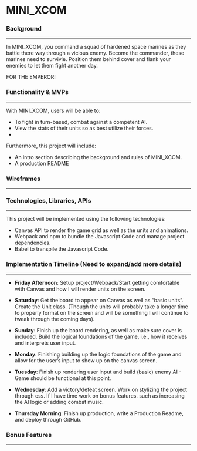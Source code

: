 # MINI_XCOM

### Background
-------
In MINI_XCOM, you command a squad of hardened space marines as they battle there way through a vicious enemy. 
Become the commander, these marines need to survivie. Position them behind cover and flank your enemies to let them fight another day.

FOR THE EMPEROR!


### Functionality & MVPs
-------
With MINI_XCOM, users will be able to:
* To fight in turn-based, combat against a competent AI. 
* View the stats of their units so as best utilize their forces.
* 
Furthermore, this project will include: 
* An intro section describing the background and rules of MINI_XCOM.
* A production README

### Wireframes
------

### Technologies, Libraries, APIs
------
This project will be implemented using the following technologies: 
* Canvas API to render the game grid as well as the units and animations.
* Webpack and npm to bundle the Javascript Code and manage project dependencies.
* Babel to transpile the Javascript Code.

### Implementation Timeline (Need to expand/add more details)
------
* **Friday Afternoon**: Setup project/Webpack/Start getting comfortable with Canvas and how I will render units on the screen.

* **Saturday**: Get the board to appear on Canvas as well as “basic units”. 
Create the Unit class. (Though the units will probably take a longer time to properly format on the screen and will be something I will continue to tweak through the coming days).

* **Sunday**: Finish up the board rendering, as well as make sure cover is included. 
Build the logical foundations of the game, i.e., how it receives and interprets user input.

* **Monday**: Finishing building up the logic foundations of the game and allow for the user’s input to show up on the canvas screen.

* **Tuesday**: Finish up rendering user input and build (basic) enemy AI - Game should be functional at this point. 

* **Wednesday**: Add a victory/defeat screen. Work on stylizing the project through css. 
If I have time work on bonus features. such as increasing the AI logic or adding combat music.

* **Thursday Morning**: Finish up production, write a Production Readme, and deploy through GitHub.

### Bonus Features
------ 


